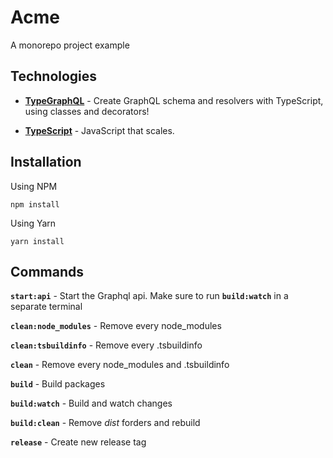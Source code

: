 # Acme

A monorepo project example

## Technologies

- [**TypeGraphQL**](https://github.com/MichalLytek/type-graphql/) - Create GraphQL schema and resolvers with TypeScript, using classes and decorators!

- [**TypeScript**](https://www.typescriptlang.org/) - JavaScript that scales.

## Installation

Using NPM

```shell
npm install
```

Using Yarn

```shell
yarn install
```

## Commands

**`start:api`** - Start the Graphql api. Make sure to run **`build:watch`** in a separate terminal

**`clean:node_modules`** - Remove every node_modules

**`clean:tsbuildinfo`** - Remove every .tsbuildinfo

**`clean`** - Remove every node_modules and .tsbuildinfo

**`build`** - Build packages

**`build:watch`** - Build and watch changes

**`build:clean`** - Remove _dist_ forders and rebuild

**`release`** - Create new release tag
